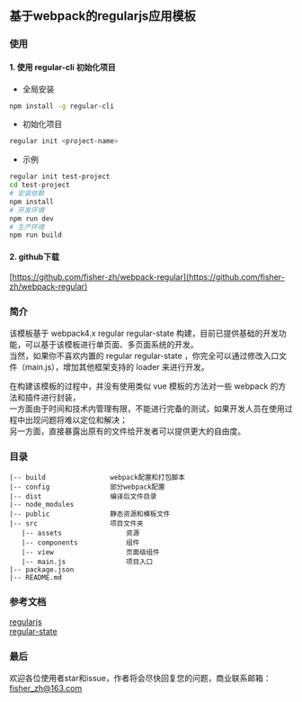 ## 基于webpack的regularjs应用模板

### 使用
#### 1. 使用 regular-cli 初始化项目    
- 全局安装
```bash
npm install -g regular-cli
```
- 初始化项目
```bash
regular init <project-name>
```
- 示例
```bash
regular init test-project
cd test-project
# 安装依赖
npm install
# 开发环境
npm run dev
# 生产环境
npm run build
```

#### 2. github下载   
[https://github.com/fisher-zh/webpack-regular](https://github.com/fisher-zh/webpack-regular)

### 简介
该模板基于 webpack4.x  regular  regular-state 构建，目前已提供基础的开发功能，可以基于该模板进行单页面、多页面系统的开发。   
当然，如果你不喜欢内置的 regular  regular-state ，你完全可以通过修改入口文件（main.js），增加其他框架支持的 loader 来进行开发。

在构建该模板的过程中，并没有使用类似 vue 模板的方法对一些 webpack 的方法和插件进行封装，   
一方面由于时间和技术内管理有限，不能进行完备的测试，如果开发人员在使用过程中出现问题将难以定位和解决；   
另一方面，直接暴露出原有的文件给开发者可以提供更大的自由度。   

### 目录
```
|-- build                webpack配置和打包脚本
|-- config               部分webpack配置
|-- dist                 编译后文件目录
|-- node_modules
|-- public               静态资源和模板文件
|-- src                  项目文件夹
   |-- assets                资源
   |-- components            组件
   |-- view                  页面级组件
   |-- main.js               项目入口
|-- package.json         
|-- README.md
```


### 参考文档
[regularjs](http://regularjs.github.io/guide/)   
[regular-state](https://regularjs.github.io/regular-state/)

### 最后
欢迎各位使用者star和issue，作者将会尽快回复您的问题，商业联系邮箱：fisher_zh@163.com
